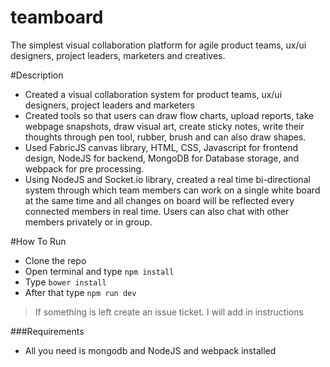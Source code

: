 # teamboard
The simplest visual collaboration platform for agile product teams, ux/ui designers, project leaders, marketers and creatives.

#Description

* Created a visual collaboration system for product teams, ux/ui designers, project leaders and marketers
* Created tools so that users can draw flow charts, upload reports, take webpage snapshots, draw visual
art, create sticky notes, write their thoughts through pen tool, rubber, brush and can also draw shapes.
* Used FabricJS canvas library, HTML, CSS, Javascript for frontend design, NodeJS for backend,
MongoDB for Database storage, and webpack for pre processing.
* Using NodeJS and Socket.io library, created a real time bi-directional system through which team
members can work on a single white board at the same time and all changes on board will be reflected
every connected members in real time. Users can also chat with other members privately or in group.

#How To Run

* Clone the repo
* Open terminal and type `npm install`
* Type `bower install`
* After that type `npm run dev`

> If something is left create an issue ticket. I will add in instructions

###Requirements

* All you need is mongodb and NodeJS and webpack installed

